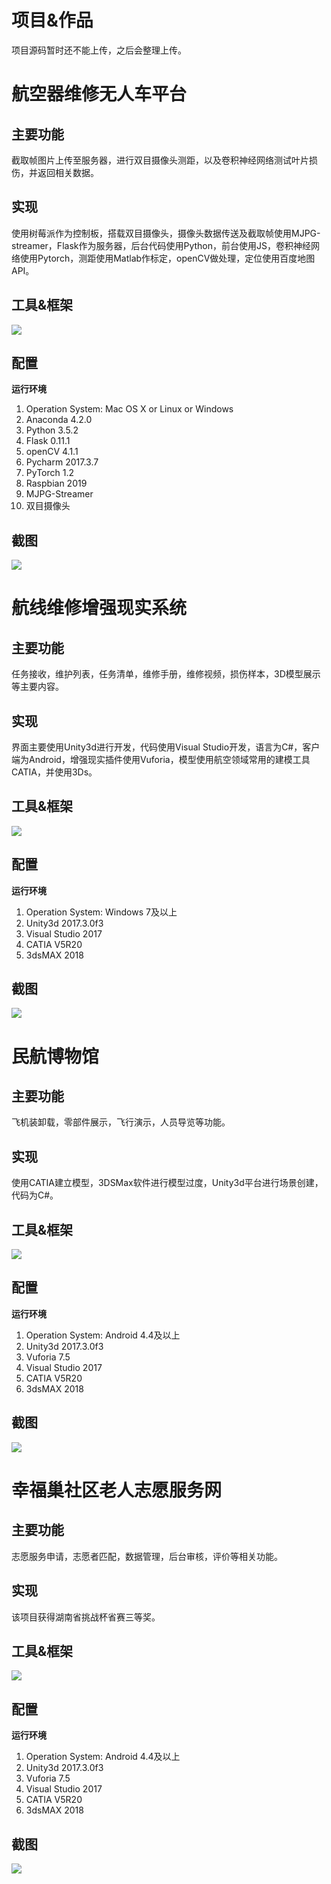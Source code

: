 # 项目&作品
项目源码暂时还不能上传，之后会整理上传。
# 航空器维修无人车平台
## 主要功能
截取帧图片上传至服务器，进行双目摄像头测距，以及卷积神经网络测试叶片损伤，并返回相关数据。
## 实现
使用树莓派作为控制板，搭载双目摄像头，摄像头数据传送及截取帧使用MJPG-streamer，Flask作为服务器，后台代码使用Python，前台使用JS，卷积神经网络使用Pytorch，测距使用Matlab作标定，openCV做处理，定位使用百度地图API。
## 工具&框架
![](航空器维修无人车平台/tools.png)
## 配置
**运行环境** 
1. Operation System: Mac OS X or Linux or Windows
2. Anaconda 4.2.0
3. Python 3.5.2
4. Flask 0.11.1
4. openCV 4.1.1
5. Pycharm 2017.3.7
6. PyTorch 1.2
7. Raspbian 2019
8. MJPG-Streamer
9. 双目摄像头
## 截图
![](航空器维修无人车平台/index.png)
# 航线维修增强现实系统
## 主要功能
任务接收，维护列表，任务清单，维修手册，维修视频，损伤样本，3D模型展示等主要内容。
## 实现
界面主要使用Unity3d进行开发，代码使用Visual Studio开发，语言为C#，客户端为Android，增强现实插件使用Vuforia，模型使用航空领域常用的建模工具CATIA，并使用3Ds。
## 工具&框架
![](航线维修增强现实系统/tools.png)
## 配置
**运行环境** 
1. Operation System: Windows 7及以上
2. Unity3d 2017.3.0f3
4. Visual Studio 2017
5. CATIA V5R20
6. 3dsMAX 2018
## 截图
![](航线维修增强现实系统/航线维修AR系统.png)
# 民航博物馆
## 主要功能
飞机装卸载，零部件展示，飞行演示，人员导览等功能。
## 实现
使用CATIA建立模型，3DSMax软件进行模型过度，Unity3d平台进行场景创建，代码为C#。
## 工具&框架
![](民航博物馆/tools.png)
## 配置
**运行环境** 
1. Operation System: Android 4.4及以上
2. Unity3d 2017.3.0f3
3. Vuforia 7.5
4. Visual Studio 2017
5. CATIA V5R20
6. 3dsMAX 2018
## 截图
![](民航博物馆/index.png)
# 幸福巢社区老人志愿服务网
## 主要功能
志愿服务申请，志愿者匹配，数据管理，后台审核，评价等相关功能。
## 实现
该项目获得湖南省挑战杯省赛三等奖。
## 工具&框架
![](幸福巢社区老人志愿服务网/tools.png)
## 配置
**运行环境** 
1. Operation System: Android 4.4及以上
2. Unity3d 2017.3.0f3
3. Vuforia 7.5
4. Visual Studio 2017
5. CATIA V5R20
6. 3dsMAX 2018
## 截图
![](幸福巢社区老人志愿服务网/index.png)
